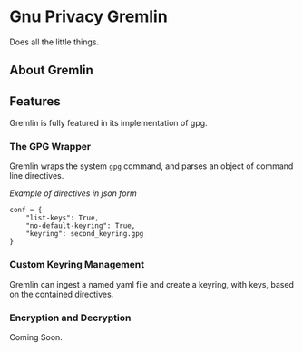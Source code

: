 # Gnu Privacy Gremlin

Does all the little things.

## About Gremlin

## Features

Gremlin is fully featured in its implementation of gpg.

### The GPG Wrapper

Gremlin wraps the system `gpg` command, and parses an object of command line directives.

*Example of directives in json form*
```
conf = {
    "list-keys": True,
    "no-default-keyring": True,
    "keyring": second_keyring.gpg
}
```
### Custom Keyring Management

Gremlin can ingest a named yaml file and create a keyring, with keys, based on the contained directives.

### Encryption and Decryption

Coming Soon.

